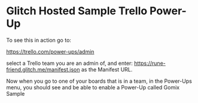 # Glitch Hosted Sample Trello Power-Up

To see this in action go to:

https://trello.com/power-ups/admin

select a Trello team you are an admin of, and enter: https://rune-friend.glitch.me/manifest.json as the Manifest URL.

Now when you go to one of your boards that is in a team, in the Power-Ups menu, you should see and be able to enable a Power-Up called Gomix Sample